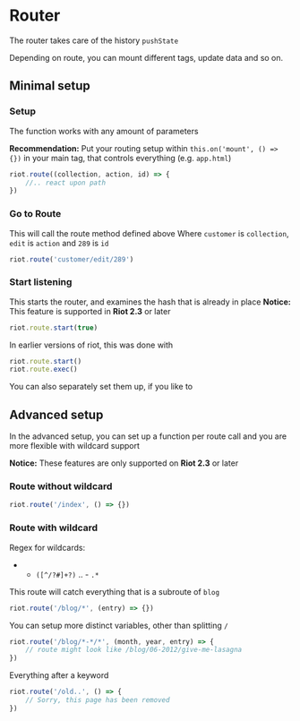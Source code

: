 # Router

The router takes care of the history `pushState`

Depending on route, you can mount different tags, update data and so on.

## Minimal setup

### Setup

The function works with any amount of parameters

**Recommendation:** Put your routing setup within `this.on('mount', () => {})` in your main tag, that controls everything (e.g. `app.html`)

```js
riot.route((collection, action, id) => {
    //.. react upon path
})
```

### Go to Route

This will call the route method defined above
Where `customer` is `collection`, `edit` is `action` and `289` is `id`

```js
riot.route('customer/edit/289')
```

### Start listening

This starts the router, and examines the hash that is already in place
**Notice:** This feature is supported in **Riot 2.3** or later

```js
riot.route.start(true)
```

In earlier versions of riot, this was done with

```js
riot.route.start()
riot.route.exec()
```

You can also separately set them up, if you like to

## Advanced setup

In the advanced setup, you can set up a function per route call and you are more flexible with wildcard support

**Notice:** These features are only supported on **Riot 2.3** or later

### Route without wildcard

```js
riot.route('/index', () => {})
```

### Route with wildcard

Regex for wildcards:
* - `([^/?#]+?)`
.. - `.*`

This route will catch everything that is a subroute of `blog`

```js
riot.route('/blog/*', (entry) => {})
```

You can setup more distinct variables, other than splitting `/`

```js
riot.route('/blog/*-*/*', (month, year, entry) => {
    // route might look like /blog/06-2012/give-me-lasagna
})
```

Everything after a keyword

```js
riot.route('/old..', () => {
    // Sorry, this page has been removed
})
```
